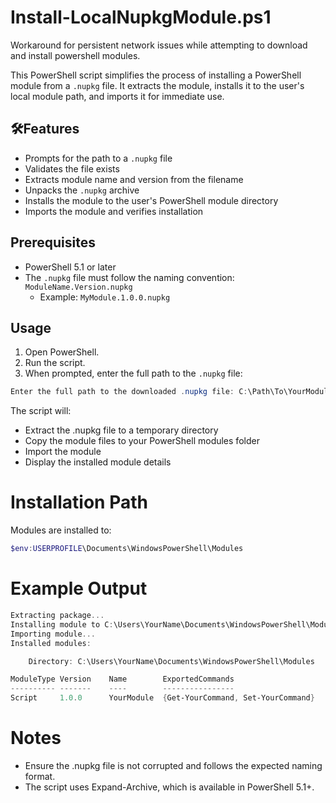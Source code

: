 # Install-LocalNupkgModule.ps1
Workaround for persistent network issues while attempting to download and install powershell modules.

This PowerShell script simplifies the process of installing a PowerShell module from a `.nupkg` file. It extracts the module, installs it to the user's local module path, and imports it for immediate use.

## 🛠Features

- Prompts for the path to a `.nupkg` file  
- Validates the file exists  
- Extracts module name and version from the filename  
- Unpacks the `.nupkg` archive  
- Installs the module to the user's PowerShell module directory  
- Imports the module and verifies installation  

## Prerequisites

- PowerShell 5.1 or later  
- The `.nupkg` file must follow the naming convention: `ModuleName.Version.nupkg`  
  - Example: `MyModule.1.0.0.nupkg`

## Usage

1. Open PowerShell.
2. Run the script.
3. When prompted, enter the full path to the `.nupkg` file:

```powershell
Enter the full path to the downloaded .nupkg file: C:\Path\To\YourModule.1.0.0.nupkg
```

The script will:

- Extract the .nupkg file to a temporary directory
- Copy the module files to your PowerShell modules folder
- Import the module
- Display the installed module details

# Installation Path

Modules are installed to:

```powershell
$env:USERPROFILE\Documents\WindowsPowerShell\Modules
```

# Example Output

```powershell
Extracting package...
Installing module to C:\Users\YourName\Documents\WindowsPowerShell\Modules\YourModule...
Importing module...
Installed modules:

    Directory: C:\Users\YourName\Documents\WindowsPowerShell\Modules

ModuleType Version    Name        ExportedCommands
---------- -------    ----        ----------------
Script     1.0.0      YourModule  {Get-YourCommand, Set-YourCommand}
```

# Notes

- Ensure the .nupkg file is not corrupted and follows the expected naming format.
- The script uses Expand-Archive, which is available in PowerShell 5.1+.
